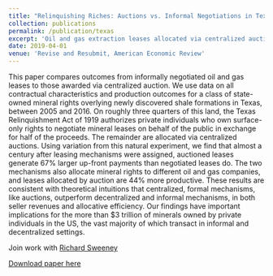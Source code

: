 ```yaml
---
title: "Relinquishing Riches: Auctions vs. Informal Negotiations in Texas Oil and Gas Leasing"
collection: publications
permalink: /publication/texas
excerpt: 'Oil and gas extraction leases allocated via centralized auctions pay the owners of such extraction rights 67% more and produce 44% more output than informally negotiated leases do. (with Richard Sweeney)'
date: 2019-04-01
venue: 'Revise and Resubmit, American Economic Review'
---
```

This paper compares outcomes from informally negotiated oil and gas leases to those awarded via centralized auction. We use data on all contractual characteristics and production outcomes for a class of state-owned mineral rights overlying newly discovered shale formations in Texas, between 2005 and 2016. On roughly three quarters of this land, the Texas Relinquishment Act of 1919 authorizes private individuals who own surface-only rights to negotiate mineral leases on behalf of the public in exchange for half of the proceeds. The remainder are allocated via centralized auctions. Using variation from this natural experiment, we find that almost a century after leasing mechanisms were assigned, auctioned leases generate 67% larger up-front payments than negotiated leases do. The two mechanisms also allocate mineral rights to different oil and gas companies, and leases allocated by auction are 44% more productive. These results are consistent with theoretical intuitions that centralized, formal mechanisms, like auctions, outperform decentralized and informal mechanisms, in both seller revenues and allocative efficiency. Our findings have important implications for the more than $3 trillion of minerals owned by private individuals in the US, the vast majority of which transact in informal and decentralized settings.

Join work with [Richard Sweeney](http://www.richard-sweeney.com)

[Download paper here](http://tcovert.github.io/files/cs_texas.pdf)

